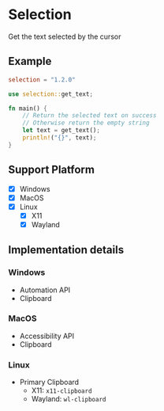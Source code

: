 # Selection

Get the text selected by the cursor

## Example

```toml
selection = "1.2.0"
```

```rust
use selection::get_text;

fn main() {
    // Return the selected text on success
    // Otherwise return the empty string
    let text = get_text();
    println!("{}", text);
}
```

## Support Platform

- [x] Windows
- [x] MacOS
- [x] Linux
  - [x] X11
  - [x] Wayland

## Implementation details

### Windows

- Automation API
- Clipboard

### MacOS

- Accessibility API
- Clipboard

### Linux

- Primary Clipboard
  - X11: `x11-clipboard`
  - Wayland: `wl-clipboard`
